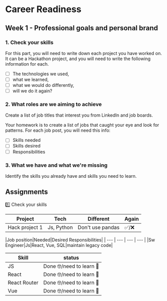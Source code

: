 # Career Readiness

## Week 1 - Professional goals and personal brand

### 1. Check your skills

For this part, you will need to write down each project you have worked on. It can be a Hackathon project, and you will need to write the following information for each.

- [ ] The technologies we used,
- [ ] what we learned,
- [ ] what we would do differently,
- [ ] will we do it again?

### 2. What roles are we aiming to achieve

Create a list of job titles that interest you from LinkedIn and job boards.

Your homework is to create a list of jobs that caught your eye and look for patterns. For each job post, you will need this info:

- [ ] Skills needed
- [ ] Skills desired
- [ ] Responsibilities

### 3. What we have and what we're missing

Identify the skills you already have and skills you need to learn.

## Assignments

1️⃣ Check your skills

| Project |	Tech | Different | Again |
| ------- | ---- | --------- | ----- |
| Hack project 1 |	Js, Python | Don't use pandas |	✅/❌ |

|Job position|Needed|Desired Responsibilities|
| --- | --- | --- | --- |
|Sw Engineer|Js|React, Vue, SQL|maintain legacy code|

| Skill  | status |
| ------------- | ------------- |
|JS  | Done 🤓/need to learn 🤔  |
|React  | Done 🤓/need to learn 🤔  |
|React Router  | Done 🤓/need to learn 🤔  |
|Vue  | Done 🤓/need to learn 🤔  |